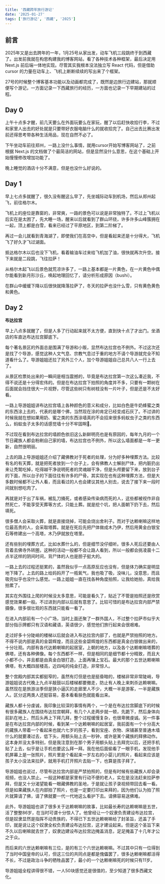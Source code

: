 ```yaml
---
title: '西藏跨年旅行游记'
date: '2025-01-27'
tags: ['旅行游记', '西藏', '2025']
---
```


## 前言

2025年又是出去跨年的一年，1月25号从家出发，动车飞机三段跳终于到西藏了。出发前我就在构思构建我的博客网站，看了各种技术各种框架，最后决定用 Next.js 前后端一体地实现。尽管其实我根本没法独立写 React 代码，但是借助 cursor 的力量在动车上、飞机上断断续续的写出来了个框架。

27号的时候整个博客基本功能以及动画都完成了，既然是边旅行边建站，那就顺便写个游记，一方面记录一下西藏旅行的经历，一方面也记录一下早期建站的过程。

## Day 0

上午十点多才醒，前几天要么在外面玩要么在家玩，醒了以后赶快收拾行李，不过和家里人出去的好处就是只要带好衣服电脑什么的就收拾完了。自己出去比赛出发前还得思考带各种生活用品，现在自然不必了。

下午坐动车前往郑州，一路上没什么事情，就用cursor开始写博客网站了，之前根据 Next.js 的文档做了个最简洁的网站，但是显然没什么意思，在这个基础上开始慢慢修改增加功能了。

晚上睡觉的酒店十分不满意，但是也没什么好说的。

## Day 1

早上七点多就醒了，很久没有醒这么早了，先坐城际动车到机场，然后从郑州起飞，前往格尔木。

飞机上的座位是靠窗的，非常爽，一路的景色可以说是非常独特了。不过上飞机以后实在是太困了，先大睡一场，醒来以后就看到了群山环绕，许多许多山峰簇拥在一起，顶上都是白雪，看来已经过了平原地区，到第二阶梯了。

再过一会儿就看到青海湖了，即使我们在高空中，但是看起来还是十分得大，飞机飞了好久才飞过湖面。

抵达格尔木以后也没下飞机，看着输油车过来给飞机加了油，很快就再次升空。接下来就是二段跳，飞往拉萨！

从格尔木起飞以后景色就荒凉许多了，一路上基本都是一片黄色，在一片黄色中偶尔能看到新月形沙丘，唤起地理回忆了，请分析形成原因（bushi）。

在群山中缓缓下降以后很快就降落拉萨了，冬天的拉萨也没什么雪，只有黄色黄色和黄色。

## Day 2

**布达拉宫**

早上八点多就醒了，但是人多了行动起来就不太方便，直到快十点了才出门。坐酒店的车直达布达拉宫脚底下。

每个著名景区的外面总是围满了导游和小贩，显然布达拉宫也不例外。不过这次还是找了个导游，感觉这种人文气息、宗教气息过于重的地方不请个导游就完全不知道看什么了。导游姐姐还拉了另外三个人，加个导游姐姐自己总共八人一行上去了。

从景区检票处出来的一瞬间是相当震撼的，毕竟是布达拉宫第一次这么凑近我，不得不说还是十分得宏伟的。但是在布达拉宫下拍照的角度并不多，只要有一颗树在后面就会挡住很大一片视野，尽管这些树只有树枝没有一片叶子，但是还是不太好看。

一路上导游姐姐讲布达拉宫墙上各种颜色的意义和成分，比如白色是牛奶蜂蜜之类的东西涂上去的，代表的是哪个佛，当然现在涂的肯定已经变成石灰了。不过讲的时候我就在想如果用奶、蜜之类的东西涂墙真的不会招来很多蚂蚁虫子之类的东西么，蚂蚁虫子太多的话感觉墙十分不牢固啊🤔。

不过现在看到布达拉宫的墙颜色依旧这么新鲜明亮也是有原因的，每年九月的一个节日藏族人都会粉刷自己家的墙，布达拉宫也不例外，所以这么墙面都是一年一更新，自然很明丽。

上去的路上导游姐姐还介绍了藏佛教对于死者的处理，分为好多种埋葬方法。比较有名的有天葬，就是把死者放到一个台子上，会有佛教人士解剖尸体，把内脏扔出来让秃鹫吃掉，吃得越干净说明死者的灵魂越干净，但是头颅要留下来，放到台子的下面，所以台子的下面往往有许多的尸骨。其实现在也有这种埋葬方法，但是大多数时候都不让外人看，而且看过的人也会建议其他人别去，说去了接下来一段时间就别想吃肉了。

再就是对于出了车祸，被乱刀捅死，或者感染传染病而死的人，这些都被视作非自然死亡，不能享受天葬等方式，只能土葬。就是挖个坑，把人面朝下扔下去，然后填死。

很多僧人会采取火葬，就是直接烧掉，可能会烧出舍利子。而对于达赖喇嘛这样地位最高贵的人，会采取塔葬。就是在死后先把尸体做成木乃伊，然后用黄金白银宝石等修建出一个高塔，木乃伊就放在塔里。

还有些别的埋葬方式，比如水葬什么的，但是细节没仔细听。很多人死后还要由人背着去佛寺外转圈，这种的活动一般都不会让路人看到，所以一般都会挑凌晨十二点半这样的阴间时间，背尸体的人也是胆子挺大的。

一路上去的过程还挺累的，虽然我似乎一点高原反应也没有，但是体力确实是明显地下降了。上去的路上给妈妈开了一瓶氧气，我也吸了吸，没味儿，没意思，而且吸完似乎也没什么感觉。一路上姐姐一直在找各种角度拍照，让我给她拍，真给我拍累了。

其实在外围往上爬的时候没太多意思，可能是看久了，贴近了不管是拍照还是欣赏感觉效果都一般。不过进到内部以后就有意思了。比较可惜的是布达拉宫内部严禁摄像，很多很壮观的东西就只能看一看了。

在进入内部前有一个小广场，当时上面还聚了一群外国人，不过整个拉萨市似乎大部分指示牌都只有汉语和藏语，英语很少，感觉他们旅行起来会很艰难。

走过好多十分陡峭的楼梯以后就会进入布达拉宫内部了，也就是严禁拍照的地方。不得不说内部是真的金碧辉煌，而且这些金碧辉煌的东西都是真金白银做出来的，十分壮观。内部有各代达赖喇嘛的起居室，上朝的地方，以及各个达赖喇嘛塔葬的佛塔，还有各种佛像。每个东西都不一样，但是相同的是细节都十分精致，而且大小都不小，并且都是由真金白银打造，上面再镶上宝石。最大的那个五世达赖喇嘛佛塔，有大概四层楼高，近四吨的纯金打造，非常惊人。

整个宫殿内部其实都挺窄的，虽然有灯但是也是挺昏暗的，楼梯非常非常陡峭，导游姐姐说古代晚上九点半敲鼓以后楼梯都要撤走，防止有人晚上来刺杀达赖喇嘛。虽然现在是旅游淡季但是狭小逼仄的走廊里人不少，大概一半是游客，一半是藏族人。区分这两类人还挺容易，基本看看肤色就能看出来。

藏族人都十分虔诚，我印象比较深的事情有两个，一个是在布达拉宫脚底下的时候有很多藏族人在围绕布达拉宫朝拜，有几个人走两步就一顿，先跪下，然后身体向前趴在地上，然后头再上下拜几拜，整个过程缓慢复杂，也很卑微虔诚。另一件事是在布达拉宫内部的时候，看到某一个达赖喇嘛的起居室，我前面有一个十分高大的藏族人带着一个看起来也就六七岁的孩子，看到宝座、衣物、床铺甚至普通木墙什么的就要凑过去，低下头，用额头贴上去一秒钟，或许是某个藏族的拜佛动作。这本身并没太多特别，但是我注意到在那个男子用额头贴上去拜完以后，还把手机贴了上去，似乎是让手机也要这么拜一拜。我在他后面偷看了一眼手机，发现他手机屏幕上是一张照片，照片里是个看起来一岁左右的小婴儿的照片，看起来应该是孩子太小没法来拉萨，就用手机打开照片去贴一下，也算是孩子拜了。

导游姐姐也说过，尽管布达拉宫内部是严禁拍照的，但是有时候有些藏族人却会录视频，也没人禁止。一般这种都是家里有行动不便的老人，实在是没法赶来拉萨参拜，但是又十分渴望能看一眼藏佛教的圣地，于是就让孩子录视频带回去看一看。但是如果藏族人在内部拍了照片，也是一定要打印出来拜的，因为他们认为拍了照片就算请了佛，请了佛就要一代一代地这么看护下去。请佛容易送佛难。

此外，导游姐姐也讲了很多关于达赖喇嘛的故事，比如最长寿的达赖喇嘛是五世，活了整整86岁，在当时可谓十分惊人了。他曾经让一个奴隶负责建设布达拉宫，但是奴隶显然是指挥不动贵族的，不得已下五世达赖喇嘛给了封圣旨，还盖了手印，就是说让这个奴隶全权负责建设布达拉宫，这才建设起来。但是这个圣旨下来不久以后喇嘛就去世了，奴隶边建设布达拉宫边掩盖消息，足足掩盖了十几年才公之于众。

而后来的六世达赖喇嘛有三位，是的有三个六世达赖喇嘛。不过其中只有一位得到了当时中国皇帝的认可，但这三位的共同点是都是傀儡罢了，很多达赖喇嘛都活得不长，不过是政治斗争的牺牲品罢了，最小的一个达赖喇嘛死的时候只有11岁。

导游姐姐全程讲得很不错，一人50块感觉还是很值的，至少知道了很多西藏文化。